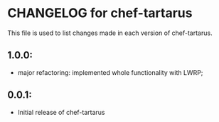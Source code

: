 # CHANGELOG for chef-tartarus

This file is used to list changes made in each version of chef-tartarus.

## 1.0.0:

* major refactoring: implemented whole functionality with LWRP;

## 0.0.1:

* Initial release of chef-tartarus